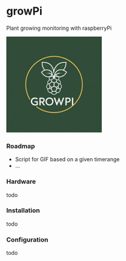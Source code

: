 # growPi
Plant growing monitoring with raspberryPi

<img src="img/logo.jpeg" width="50%">

### Roadmap
* Script for GIF based on a given timerange
* ...

### Hardware
todo

### Installation
todo

### Configuration
todo